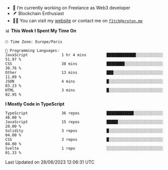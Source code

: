- 🔭 I’m currently working on Freelance as Web3 developer
- 🪶 Blockchain Enthusiast
- 👨‍💻 You can visit my [website](https://f1tch.xyz) or contact me on [`f1tch@proton.me`](mailto:f1tch@proton.me)

<!--START_SECTION:waka-->
📊 **This Week I Spent My Time On** 

```text
🕑︎ Time Zone: Europe/Paris

💬 Programming Languages: 
JavaScript               1 hr 4 mins         █████████████░░░░░░░░░░░░   51.97 % 
CSS                      38 mins             ████████░░░░░░░░░░░░░░░░░   30.76 % 
Other                    13 mins             ███░░░░░░░░░░░░░░░░░░░░░░   11.09 % 
JSON                     4 mins              █░░░░░░░░░░░░░░░░░░░░░░░░   03.23 % 
HTML                     3 mins              █░░░░░░░░░░░░░░░░░░░░░░░░   02.95 % 
```

**I Mostly Code in TypeScript** 

```text
TypeScript               36 repos            ████████████░░░░░░░░░░░░░   48.00 % 
JavaScript               15 repos            █████░░░░░░░░░░░░░░░░░░░░   20.00 % 
Solidity                 3 repos             █░░░░░░░░░░░░░░░░░░░░░░░░   04.00 % 
CSS                      3 repos             █░░░░░░░░░░░░░░░░░░░░░░░░   04.00 % 
Svelte                   1 repo              ░░░░░░░░░░░░░░░░░░░░░░░░░   01.33 % 
```




 Last Updated on 28/06/2023 12:06:31 UTC
<!--END_SECTION:waka-->
